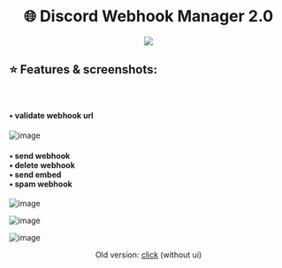 <h1 align="center">🌐 Discord Webhook Manager 2.0</h1>
<p align="center">
<img  src="https://user-images.githubusercontent.com/80574029/204635576-b794477f-f605-4ebd-87d5-97f62a89464c.png"/>
</p>

<h2>⭐ Features & screenshots:</h2><br/>
<h4>• validate webhook url</h4>

![image](https://user-images.githubusercontent.com/80574029/204631953-f640d27d-dda9-493c-ab2a-d69a702dceef.png)

<h4>• send webhook</br>
• delete webhook</br>
• send embed</br>
• spam webhook</h4>

![image](https://user-images.githubusercontent.com/80574029/204632395-9317e401-e705-4bbd-a248-ae322cb72e5f.png)

![image](https://user-images.githubusercontent.com/80574029/204638123-55199941-74e9-427a-b79b-9e3cbff955d5.png)

![image](https://user-images.githubusercontent.com/80574029/204637690-ca249963-7f78-4060-ab1d-732f2b2f57b7.png)

<p align="center">
Old version: 
<a href="https://github.com/siwusekkk/DiscordWebhookManager">click</a> 
(without ui)
</p>
